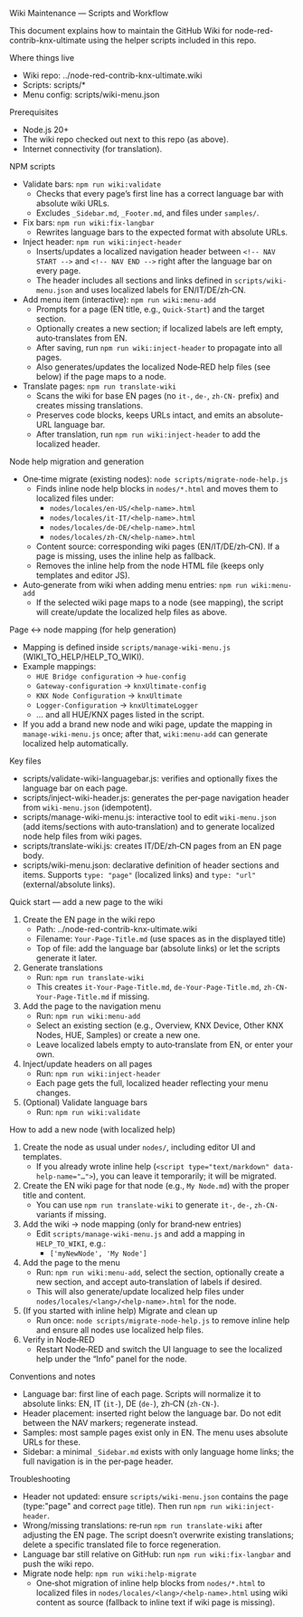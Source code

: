 Wiki Maintenance — Scripts and Workflow

This document explains how to maintain the GitHub Wiki for node-red-contrib-knx-ultimate using the helper scripts included in this repo.

Where things live
- Wiki repo: ../node-red-contrib-knx-ultimate.wiki
- Scripts: scripts/*
- Menu config: scripts/wiki-menu.json

Prerequisites
- Node.js 20+
- The wiki repo checked out next to this repo (as above).
- Internet connectivity (for translation).

NPM scripts
- Validate bars: `npm run wiki:validate`
  - Checks that every page’s first line has a correct language bar with absolute wiki URLs.
  - Excludes `_Sidebar.md`, `_Footer.md`, and files under `samples/`.
- Fix bars: `npm run wiki:fix-langbar`
  - Rewrites language bars to the expected format with absolute URLs.
- Inject header: `npm run wiki:inject-header`
  - Inserts/updates a localized navigation header between `<!-- NAV START -->` and `<!-- NAV END -->` right after the language bar on every page.
  - The header includes all sections and links defined in `scripts/wiki-menu.json` and uses localized labels for EN/IT/DE/zh‑CN.
- Add menu item (interactive): `npm run wiki:menu-add`
  - Prompts for a page (EN title, e.g., `Quick-Start`) and the target section.
  - Optionally creates a new section; if localized labels are left empty, auto‑translates from EN.
  - After saving, run `npm run wiki:inject-header` to propagate into all pages.
  - Also generates/updates the localized Node‑RED help files (see below) if the page maps to a node.
- Translate pages: `npm run translate-wiki`
  - Scans the wiki for base EN pages (no `it-`, `de-`, `zh-CN-` prefix) and creates missing translations.
  - Preserves code blocks, keeps URLs intact, and emits an absolute-URL language bar.
  - After translation, run `npm run wiki:inject-header` to add the localized header.

Node help migration and generation
- One‑time migrate (existing nodes): `node scripts/migrate-node-help.js`
  - Finds inline node help blocks in `nodes/*.html` and moves them to localized files under:
    - `nodes/locales/en-US/<help-name>.html`
    - `nodes/locales/it-IT/<help-name>.html`
    - `nodes/locales/de-DE/<help-name>.html`
    - `nodes/locales/zh-CN/<help-name>.html`
  - Content source: corresponding wiki pages (EN/IT/DE/zh‑CN). If a page is missing, uses the inline help as fallback.
  - Removes the inline help from the node HTML file (keeps only templates and editor JS).
- Auto‑generate from wiki when adding menu entries: `npm run wiki:menu-add`
  - If the selected wiki page maps to a node (see mapping), the script will create/update the localized help files as above.

Page ↔ node mapping (for help generation)
- Mapping is defined inside `scripts/manage-wiki-menu.js` (WIKI_TO_HELP/HELP_TO_WIKI).
- Example mappings:
  - `HUE Bridge configuration` → `hue-config`
  - `Gateway-configuration` → `knxUltimate-config`
  - `KNX Node Configuration` → `knxUltimate`
  - `Logger-Configuration` → `knxUltimateLogger`
  - … and all HUE/KNX pages listed in the script.
- If you add a brand new node and wiki page, update the mapping in `manage-wiki-menu.js` once; after that, `wiki:menu-add` can generate localized help automatically.

Key files
- scripts/validate-wiki-languagebar.js: verifies and optionally fixes the language bar on each page.
- scripts/inject-wiki-header.js: generates the per‑page navigation header from `wiki-menu.json` (idempotent).
- scripts/manage-wiki-menu.js: interactive tool to edit `wiki-menu.json` (add items/sections with auto‑translation) and to generate localized node help files from wiki pages.
- scripts/translate-wiki.js: creates IT/DE/zh‑CN pages from an EN page body.
- scripts/wiki-menu.json: declarative definition of header sections and items. Supports `type: "page"` (localized links) and `type: "url"` (external/absolute links).

Quick start — add a new page to the wiki
1) Create the EN page in the wiki repo
   - Path: ../node-red-contrib-knx-ultimate.wiki
   - Filename: `Your-Page-Title.md` (use spaces as in the displayed title)
   - Top of file: add the language bar (absolute links) or let the scripts generate it later.
2) Generate translations
   - Run: `npm run translate-wiki`
   - This creates `it-Your-Page-Title.md`, `de-Your-Page-Title.md`, `zh-CN-Your-Page-Title.md` if missing.
3) Add the page to the navigation menu
   - Run: `npm run wiki:menu-add`
   - Select an existing section (e.g., Overview, KNX Device, Other KNX Nodes, HUE, Samples) or create a new one.
   - Leave localized labels empty to auto‑translate from EN, or enter your own.
4) Inject/update headers on all pages
   - Run: `npm run wiki:inject-header`
   - Each page gets the full, localized header reflecting your menu changes.
5) (Optional) Validate language bars
   - Run: `npm run wiki:validate`

How to add a new node (with localized help)
1) Create the node as usual under `nodes/`, including editor UI and templates.
   - If you already wrote inline help (`<script type="text/markdown" data-help-name="…">`), you can leave it temporarily; it will be migrated.
2) Create the EN wiki page for that node (e.g., `My Node.md`) with the proper title and content.
   - You can use `npm run translate-wiki` to generate `it-`, `de-`, `zh-CN-` variants if missing.
3) Add the wiki → node mapping (only for brand‑new entries)
   - Edit `scripts/manage-wiki-menu.js` and add a mapping in `HELP_TO_WIKI`, e.g.:
     - `['myNewNode', 'My Node']`
4) Add the page to the menu
   - Run: `npm run wiki:menu-add`, select the section, optionally create a new section, and accept auto‑translation of labels if desired.
   - This will also generate/update localized help files under `nodes/locales/<lang>/<help-name>.html` for the node.
5) (If you started with inline help) Migrate and clean up
   - Run once: `node scripts/migrate-node-help.js` to remove inline help and ensure all nodes use localized help files.
6) Verify in Node‑RED
   - Restart Node‑RED and switch the UI language to see the localized help under the “Info” panel for the node.

Conventions and notes
- Language bar: first line of each page. Scripts will normalize it to absolute links: EN, IT (`it-`), DE (`de-`), zh‑CN (`zh-CN-`).
- Header placement: inserted right below the language bar. Do not edit between the NAV markers; regenerate instead.
- Samples: most sample pages exist only in EN. The menu uses absolute URLs for these.
- Sidebar: a minimal `_Sidebar.md` exists with only language home links; the full navigation is in the per‑page header.

Troubleshooting
- Header not updated: ensure `scripts/wiki-menu.json` contains the page (type:"page" and correct `page` title). Then run `npm run wiki:inject-header`.
- Wrong/missing translations: re‑run `npm run translate-wiki` after adjusting the EN page. The script doesn’t overwrite existing translations; delete a specific translated file to force regeneration.
- Language bar still relative on GitHub: run `npm run wiki:fix-langbar` and push the wiki repo.
 - Migrate node help: `npm run wiki:help-migrate`
   - One‑shot migration of inline help blocks from `nodes/*.html` to localized files in `nodes/locales/<lang>/<help-name>.html` using wiki content as source (fallback to inline text if wiki page is missing).
